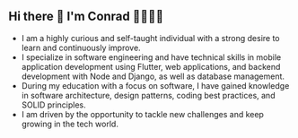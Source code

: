 ## Hi there 👋 I'm Conrad 🧑🧑🏻‍💻

- I am a highly curious and self-taught individual with a strong desire to learn and continuously improve.
- I specialize in software engineering and have technical skills in mobile application development using Flutter, web applications, and backend development with Node and Django, as well as database management.
- During my education with a focus on software, I have gained knowledge in software architecture, design patterns, coding best practices, and SOLID principles.
-  I am driven by the opportunity to tackle new challenges and keep growing in the tech world.

<!--
**conraaad/conraaad** is a ✨ _special_ ✨ repository because its `README.md` (this file) appears on your GitHub profile.

Here are some ideas to get you started:

- 🔭 I’m currently working on ...
- 🌱 I’m currently learning ...
- 👯 I’m looking to collaborate on ...
- 🤔 I’m looking for help with ...
- 💬 Ask me about ...
- 📫 How to reach me: ...
- 😄 Pronouns: ...
- ⚡ Fun fact: ...
-->
